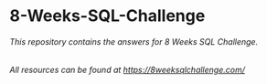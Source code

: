 # 8-Weeks-SQL-Challenge
###### This repository contains the answers for 8 Weeks SQL Challenge.
###### All resources can be found at https://8weeksqlchallenge.com/
